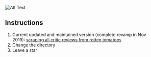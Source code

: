 ![Alt Text](https://mma.prnewswire.com/media/736268/Rotten_Tomatoes_Logo.jpg?p=publish)
## Instructions
1. Current updated and maintained version (complete revamp in Nov 2019): [scraping all critic reviews from rotten tomatoes](https://github.com/nicolas-gervais/6-607-Algorithms-for-Big-Data-Analysis/blob/master/scraping%20all%20critic%20reviews%20from%20rotten%20tomatoes)
2. Change the directory
3. Leave a star
